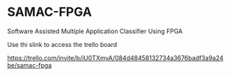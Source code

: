 # SAMAC-FPGA
Software Assisted Multiple Application Classifier Using FPGA

Use thi slink to access the trello board 

https://trello.com/invite/b/iU0TXmyA/084d48458132734a3676badf3a9a24be/samac-fpga
